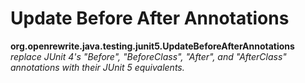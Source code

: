 # Update Before After Annotations

**org.openrewrite.java.testing.junit5.UpdateBeforeAfterAnnotations**  
_replace JUnit 4's "Before", "BeforeClass", "After", and "AfterClass" annotations with their JUnit 5 equivalents._

